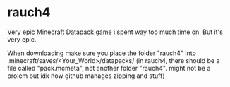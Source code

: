 # rauch4

Very epic Minecraft Datapack game i spent way too much time on. But it's very epic.

When downloading make sure you place the folder "rauch4" into .minecraft/saves/<Your_World>/datapacks/ (in rauch4, there should be a file called "pack.mcmeta", not another folder "rauch4". might not be a prolem but idk how github manages zipping and stuff)
